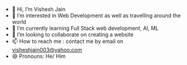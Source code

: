 - 👋 Hi, I’m Vishesh Jain
- 👀 I’m interested in Web Development as well as travelling around the world
- 🌱 I’m currently learning Full Stack web development, Al, ML 
- 💞️ I’m looking to collaborate on creating a website
- 📫 How to reach me : contact me by email on visheshjain003@yahoo.com
- 😄 Pronouns: He/ Him

<!---
visheshjain2495/visheshjain2495 is a ✨ special ✨ repository because its `README.md` (this file) appears on your GitHub profile.
You can click the Preview link to take a look at your changes.
--->
